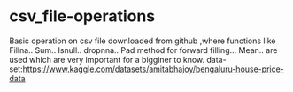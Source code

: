 # csv_file-operations

Basic operation on csv file downloaded from github ,where functions like 
Fillna..
Sum..
Isnull..
dropnna..
Pad method for forward filling...
Mean..
are used which are very important for a bigginer to know.
data-set:https://www.kaggle.com/datasets/amitabhajoy/bengaluru-house-price-data
